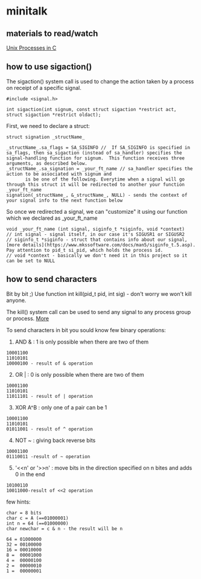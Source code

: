 # minitalk

## materials to read/watch
[Unix Processes in C](https://www.youtube.com/playlist?list=PLfqABt5AS4FkW5mOn2Tn9ZZLLDwA3kZUY)

## how to use sigaction()

The sigaction() system call is used to change the action taken by a process on receipt of a specific signal.
```
#include <signal.h>

int sigaction(int signum, const struct sigaction *restrict act,
struct sigaction *restrict oldact);
```
                     
First, we need to declare a struct:
```
struct signation _structName_

_structName_.sa_flags = SA_SIGINFO //  If SA_SIGINFO is specified in sa_flags, then sa_sigaction (instead of sa_handler) specifies the signal-handling function for signum.  This function receives three arguments, as described below.
_structName_.sa_signation = _your_ft_name // sa_handler specifies the action to be associated with signum and
       is be one of the following. Everytime when a signal will go through this struct it will be redirected to another your function _your_ft_name
signation(_structName_, &_structName_, NULL) - sends the context of your signal info to the next function below

```

So once we redirected a signal, we can "customize" it using our function which we declared as _your_ft_name
```
void _your_ft_name (int signal, siginfo_t *siginfo, void *context) 
// int signal - signal itself, in our case it's SIGUSR1 or SIGUSR2
// siginfo_t *siginfo - struct that contains info about our signal, [more details](https://www.mkssoftware.com/docs/man5/siginfo_t.5.asp). Pay attention to pid_t si_pid, which holds the process id. 
// void *context - basically we don't need it in this project so it can be set to NULL

```

## how to send characters
Bit by bit ;) 
Use function int kill(pid_t pid, int sig) - don't worry we won't kill anyone. 

The kill() system call can be used to send any signal to any process group or process. [More](https://man7.org/linux/man-pages/man2/kill.2.html)

To send characters in bit you sould know few binary operations:
1. AND  & : 1 is only possible when there are two of them
```
10001100
11010101
10000100 - result of & operation
```
2. OR  | : 0 is only possible when there are two of them
```
10001100
11010101
11011101 - result of | operation
```
3. XOR A^B : only one of a pair can be 1
```
10001100
11010101
01011001 - result of ^ operation
```
4. NOT ~ : giving back reverse bits
```
10001100
01110011 -result of ~ operation
```
5. '<<n' or '>>n' : move bits in the direction specified on n bites and adds 0 in the end
```
10100110
10011000-result of <<2 operation
```

few hints: 
```
char = 8 bits
char c = A (==01000001)
int n = 64 (==01000000)
char newchar = c & n - the result will be n
```

```
64 = 01000000
32 = 00100000
16 = 00010000
8 =  00001000
4 =  00000100
2 =  00000010
1 =  00000001
```
